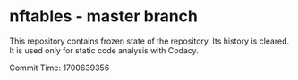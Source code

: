 # nftables - master branch

This repository contains frozen state of the repository.
Its history is cleared. It is used only for static code
analysis with Codacy.

Commit Time: 1700639356